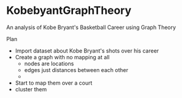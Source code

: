 # KobebyantGraphTheory
An analysis of Kobe Bryant's Basketball Career using Graph Theory

Plan
 - Import dataset about Kobe Bryant's shots over his career
 - Create a graph with no mapping at all
	 - nodes are locations 
	 - edges just distances between each other
	 - 
 - Start to map them over a court 
 - cluster them
